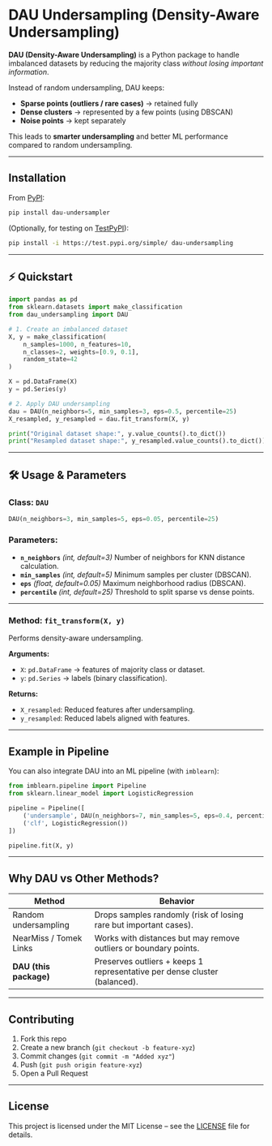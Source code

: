 
# DAU Undersampling (Density-Aware Undersampling)

**DAU (Density-Aware Undersampling)** is a Python package to handle imbalanced datasets by reducing the majority class *without losing important information*.

Instead of random undersampling, DAU keeps:

* **Sparse points (outliers / rare cases)** → retained fully
* **Dense clusters** → represented by a few points (using DBSCAN)
* **Noise points** → kept separately

This leads to **smarter undersampling** and better ML performance compared to random undersampling.


---

## Installation

From [PyPI](https://pypi.org/project/dau-undersampler/):

```bash
pip install dau-undersampler
```

(Optionally, for testing on [TestPyPI](https://test.pypi.org/)):

```bash
pip install -i https://test.pypi.org/simple/ dau-undersampling
```

---

## ⚡ Quickstart

```python
import pandas as pd
from sklearn.datasets import make_classification
from dau_undersampling import DAU

# 1. Create an imbalanced dataset
X, y = make_classification(
    n_samples=1000, n_features=10,
    n_classes=2, weights=[0.9, 0.1],
    random_state=42
)

X = pd.DataFrame(X)
y = pd.Series(y)

# 2. Apply DAU undersampling
dau = DAU(n_neighbors=5, min_samples=3, eps=0.5, percentile=25)
X_resampled, y_resampled = dau.fit_transform(X, y)

print("Original dataset shape:", y.value_counts().to_dict())
print("Resampled dataset shape:", y_resampled.value_counts().to_dict())
```

---

## 🛠 Usage & Parameters

### Class: `DAU`

```python
DAU(n_neighbors=3, min_samples=5, eps=0.05, percentile=25)
```

### Parameters:

* **`n_neighbors`** *(int, default=3)*
  Number of neighbors for KNN distance calculation.
* **`min_samples`** *(int, default=5)*
  Minimum samples per cluster (DBSCAN).
* **`eps`** *(float, default=0.05)*
  Maximum neighborhood radius (DBSCAN).
* **`percentile`** *(int, default=25)*
  Threshold to split sparse vs dense points.

---

###  Method: `fit_transform(X, y)`

Performs density-aware undersampling.

**Arguments:**

* `X`: `pd.DataFrame` → features of majority class or dataset.
* `y`: `pd.Series` → labels (binary classification).

**Returns:**

* `X_resampled`: Reduced features after undersampling.
* `y_resampled`: Reduced labels aligned with features.

---

## Example in Pipeline

You can also integrate DAU into an ML pipeline (with `imblearn`):

```python
from imblearn.pipeline import Pipeline
from sklearn.linear_model import LogisticRegression

pipeline = Pipeline([
    ('undersample', DAU(n_neighbors=7, min_samples=5, eps=0.4, percentile=30)),
    ('clf', LogisticRegression())
])

pipeline.fit(X, y)
```

---

## Why DAU vs Other Methods?

| Method                 | Behavior                                                                  |
| ---------------------- | ------------------------------------------------------------------------- |
| Random undersampling   | Drops samples randomly (risk of losing rare but important cases).         |
| NearMiss / Tomek Links | Works with distances but may remove outliers or boundary points.          |
| **DAU (this package)** | Preserves outliers + keeps 1 representative per dense cluster (balanced). |

---

## Contributing

1. Fork this repo
2. Create a new branch (`git checkout -b feature-xyz`)
3. Commit changes (`git commit -m "Added xyz"`)
4. Push (`git push origin feature-xyz`)
5. Open a Pull Request

---

## License

This project is licensed under the MIT License – see the [LICENSE](LICENSE) file for details.


